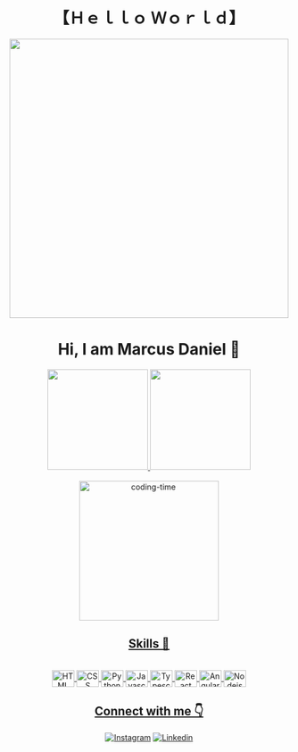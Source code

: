 <!--Title -->
<h1 align="center">
  【Ｈｅｌｌｏ Ｗｏｒｌｄ】
</h1>
<div align="center">
  <img align="center" height = "500px" src = "https://media2.giphy.com/media/juua9i2c2fA0AIp2iq/giphy.gif?cid=ecf05e47sh4porccu4yu85z6m9ue7pb9be0iqtddrm6qudwt&ep=v1_gifs_related&rid=giphy.gif&ct=s"/>  
</div>
<!--Title -->
<h1 align="center">
  Hi, I am Marcus Daniel 👋
</h1>

<div align="center">
  <a href="https://github.com/daniel777-hub">
  <img height="180em" src="https://github-readme-stats.vercel.app/api?username=daniel777-hub&show_icons=true&theme=dark&include_all_commits=true&count_private=true"/>
  <img height="180em" src="https://github-readme-stats.vercel.app/api/top-langs/?username=daniel777-hub&layout=compact&langs_count=7&theme=dark"/>
</div>

<div  align="center"> 
  <div style="display: inline_block"><br>
    <img align="center" height="250" alt="coding-time" src="code.gif">
    <h2 align="center"> Skills 🚀
</h2>
     <div style="display: inline_block"><br>
  <img align="center" alt="HTML" height="30em" width="40em" src="https://cdn.jsdelivr.net/gh/devicons/devicon/icons/html5/html5-original.svg" />
  <img align="center" alt="CSS" height="30em" width="40em" src="https://cdn.jsdelivr.net/gh/devicons/devicon/icons/css3/css3-original.svg" />
  <img align="center" alt="Python" height="30em" width="40em" src="https://cdn.jsdelivr.net/gh/devicons/devicon/icons/python/python-original.svg" />
  <img align="center" alt="Javascript" height="30em" width="40em" src="https://cdn.jsdelivr.net/gh/devicons/devicon/icons/javascript/javascript-original.svg" />
  <img align="center" alt="Typescript" height="30em" width="40em" src="https://cdn.jsdelivr.net/gh/devicons/devicon/icons/typescript/typescript-original.svg" />
  <img align="center" alt="React" height="30em" width="40em" src="https://cdn.jsdelivr.net/gh/devicons/devicon/icons/react/react-original.svg" />
  <img align="center" alt="Angular" height="30em" width="40em" src="https://brandslogos.com/wp-content/uploads/images/large/angular-icon-logo.png" />
  <img align="center" alt="Nodejs" height="30em" width="40em" src="https://cdn.jsdelivr.net/gh/devicons/devicon/icons/nodejs/nodejs-original-wordmark.svg" />
</div>
    
   ## **Connect with me 👇**

[![Instagram](https://img.shields.io/badge/Instagram-E4405F?style=for-the-badge&logo=instagram&logoColor=white)](https://www.instagram.com/iamdaniel061/)
[![Linkedin](https://img.shields.io/badge/LinkedIn-0077B5?style=for-the-badge&logo=linkedin&logoColor=white)](https://br.linkedin.com/in/marcus-daniel-teodoro-dos-santos-b8a3b6237)
